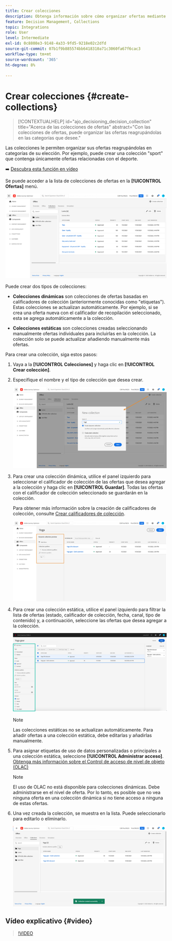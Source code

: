 ```yaml
---
title: Crear colecciones
description: Obtenga información sobre cómo organizar ofertas mediante colecciones
feature: Decision Management, Collections
topic: Integrations
role: User
level: Intermediate
exl-id: 0c8808e3-9148-4a33-9fd5-9218e02c2dfd
source-git-commit: 07b1f9b885574bb6418310a71c3060fa67f6cac3
workflow-type: tm+mt
source-wordcount: '365'
ht-degree: 8%

---
```


# Crear colecciones {#create-collections}

>[!CONTEXTUALHELP]
>id="ajo_decisioning_decision_collection"
>title="Acerca de las colecciones de ofertas"
>abstract="Con las colecciones de ofertas, puede organizar las ofertas reagrupándolas en las categorías que desee."

Las colecciones le permiten organizar sus ofertas reagrupándolas en categorías de su elección. Por ejemplo, puede crear una colección &quot;sport&quot; que contenga únicamente ofertas relacionadas con el deporte.

➡️ [Descubra esta función en vídeo](#video)

Se puede acceder a la lista de colecciones de ofertas en la **[!UICONTROL Ofertas]** menú.

![](../assets/collections_list.png)

Puede crear dos tipos de colecciones:

* **Colecciones dinámicas** son colecciones de ofertas basadas en calificadores de colección (anteriormente conocidas como &quot;etiquetas&quot;). Estas colecciones se actualizan automáticamente. Por ejemplo, si se crea una oferta nueva con el calificador de recopilación seleccionado, esta se agrega automáticamente a la colección.

* **Colecciones estáticas** son colecciones creadas seleccionando manualmente ofertas individuales para incluirlas en la colección. La colección solo se puede actualizar añadiendo manualmente más ofertas.

Para crear una colección, siga estos pasos:

1. Vaya a la **[!UICONTROL Colecciones]** y haga clic en **[!UICONTROL Crear colección]**.

1. Especifique el nombre y el tipo de colección que desea crear.

   ![](../assets/collection_create.png)

1. Para crear una colección dinámica, utilice el panel izquierdo para seleccionar el calificador de colección de las ofertas que desea agregar a la colección y haga clic en **[!UICONTROL Guardar]**. Todas las ofertas con el calificador de colección seleccionado se guardarán en la colección.

   Para obtener más información sobre la creación de calificadores de colección, consulte [Crear calificadores de colección](../offer-library/creating-tags.md).

   ![](../assets/dynamic_collection.png)

1. Para crear una colección estática, utilice el panel izquierdo para filtrar la lista de ofertas (estado, calificador de colección, fecha, canal, tipo de contenido) y, a continuación, seleccione las ofertas que desea agregar a la colección.

   ![](../assets/static_collection.png)

   >[!NOTE]
   >
   >Las colecciones estáticas no se actualizan automáticamente. Para añadir ofertas a una colección estática, debe editarlas y añadirlas manualmente.

1. Para asignar etiquetas de uso de datos personalizadas o principales a una colección estática, seleccione **[!UICONTROL Administrar acceso]**. [Obtenga más información sobre el Control de acceso de nivel de objeto (OLAC)](../../administration/object-based-access.md)

   >[!NOTE]
   >
   >El uso de OLAC no está disponible para colecciones dinámicas. Debe administrarse en el nivel de oferta. Por lo tanto, es posible que no vea ninguna oferta en una colección dinámica si no tiene acceso a ninguna de estas ofertas.

1. Una vez creada la colección, se muestra en la lista. Puede seleccionarlo para editarlo o eliminarlo.

   ![](../assets/collection_created.png)

## Vídeo explicativo {#video}

>[!VIDEO](https://video.tv.adobe.com/v/329376?quality=12)



